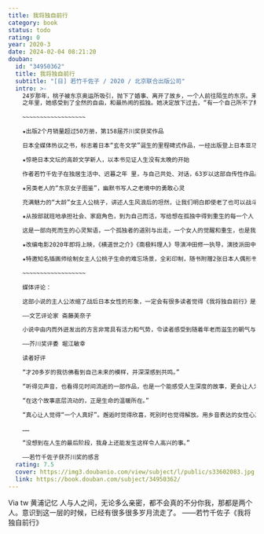 ```yaml
---
title: 我将独自前行
category: book
status: todo
rating: 0
year: 2020-3
date: 2024-02-04 08:21:20
douban:
  id: "34950362"
  title: 我将独自前行
  subtitle: "[日] 若竹千佐子 / 2020 / 北京联合出版公司"
  intro: >-
    24岁那年，桃子被东京奥运所吸引，抛下了婚事、离开了故乡，一个人前往陌生的东京。来到东京后，桃子努力工作、结婚成家、又经历了儿女独立、丈夫早逝，一眨眼竟是匆匆五十年。在日复一日的独居生活中，原本认为年老等于失去、等于忍耐寂寞的桃子，开始了解到一个人才能体会的乐趣。在迟暮
    之年里，她感受到了全然的自由，和最热闹的孤独。她决定放下过去，“有一个自己所不了解的世界，我要去看看，我将独自前行。”

    ~~~~~~~~~~~~~~~~~~

    ★出版2个月销量超过50万册，第158届芥川奖获奖作品

    日本全媒体热议之书，标志着日本“玄冬文学”诞生的里程碑式作品，一经出版登上日本亚马逊畅销书榜，创造日本图书销售奇迹。

    ★惊艳日本文坛的高龄文学新人，以本书见证人生没有太晚的开始

    作者若竹千佐子在独居生活中、迟暮之年 里，与自己共处、对话，63岁以这部自传性作品出道，成为日本目前ZUI年长的文学新人。

    ★另类老人的“东京女子图鉴”，幽默书写人之老境中的勇敢心灵

    充满魅力的“大龄”女主人公桃子，讲述人生风浪后的坦然，让我们明白即使老了也可以战斗、冒险，而且无所畏惧。

    ★从按部就班地承担社会、家庭角色，到为自己而活，写给想在孤独中得到重生的每一个人

    这是一部向死而生的心灵絮语，一个孤独者的道别与出走，一个女人的觉醒和重生，也是我们每个人真实的后半生：面对回不去的故乡、回不来的亲人爱人，是忍耐还是重新开始？

    ★改编电影2020年即将上映，《横道世之介》《南极料理人》导演冲田修一执导，演技派田中裕子和苍井优出演女主人公的老年与青年。

    ★特邀知名插画师绘制女主人公桃子生命的难忘场景，全彩印制，随书附赠2张日本人偶形书签

    ~~~~~~~~~~~~~~~~~~

    媒体评论：

    这部小说的主人公浓缩了战后日本女性的形象，一定会有很多读者觉得《我将独自前行》是在写自己的事情、自己母亲的事情，或者从中看到自己老后的身影。

    ——文艺评论家 斋藤美奈子

    小说中由内而外迸发出的方言非常具有活力和气势，令读者感受到随着年老而滋生的朝气与明朗的活力。

    ——芥川奖评委 堀江敏幸

    读者好评

    “才20多岁的我彷佛看到自己未来的模样，并深深感到共鸣。”

    “听得见声音，也看得见时间流逝的一部作品，也是一个能感受人生深度的故事，更会让人为自己的老去感到欣喜。”

    “在这个故事底层流动的，正是生命的温暖所在。”

    “真心让人觉得“一个人真好”。邂逅时觉得欣喜，死别时也觉得解放。用乡音表达的女性心声展露无遗！”

    ……

    “没想到在人生的最后阶段，我身上还能发生这样令人高兴的事。”

    ——若竹千佐子获芥川奖的感言
  rating: 7.5
  cover: https://img3.doubanio.com/view/subject/l/public/s33602083.jpg
  link: https://book.douban.com/subject/34950362/
---
```


Via tw 黄浦记忆 人与人之间，无论多么亲密，都不会真的不分你我，那都是两个人。意识到这一层的时候，已经有很多很多岁月流走了。
——若竹千佐子《我将独自前行》